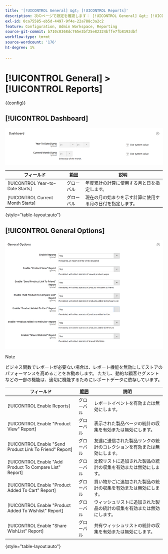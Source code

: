```yaml
---
title: '[!UICONTROL General] &gt; [!UICONTROL Reports]'
description: 次のページで設定を確認します： [!UICONTROL General] &gt; [!UICONTROL Reports] コマース管理のページ。
exl-id: 0ca75585-eb5d-4497-9f4e-22a788c3a2c2
feature: Configuration, Admin Workspace, Reporting
source-git-commit: b710c0368dc765e3bf25e82324bffe7fb8192dbf
workflow-type: tm+mt
source-wordcount: '176'
ht-degree: 1%

---
```


# [!UICONTROL General] > [!UICONTROL Reports]

{{config}}

## [!UICONTROL Dashboard]

![ダッシュボード](./assets/reports-dashboard.png)<!-- zoom -->

<!-- [Dashboard](https://docs.magento.com/user-guide/stores/admin-dashboard.html) -->

| フィールド | [範囲](../../getting-started/websites-stores-views.md#scope-settings) | 説明 |
|--- |--- |--- |
| [!UICONTROL Year-to-Date Starts] | グローバル | 年度累計の計算に使用する月と日を指定します。 |
| [!UICONTROL Current Month Starts] | グローバル | 現在の月の始まりを示す計算に使用する月の日付を指定します。 |

{style="table-layout:auto"}

## [!UICONTROL General Options]

![一般オプション](./assets/reports-general-options.png)<!-- zoom -->

>[!NOTE]
>
>ビジネス関数でレポートが必要ない場合は、レポート機能を無効にしてストアのパフォーマンスを高めることをお勧めします。 ただし、動的な顧客セグメントなどの一部の機能は、適切に機能するためにレポートデータに依存しています。

| フィールド | [範囲](../../getting-started/websites-stores-views.md#scope-settings) | 説明 |
|--- |--- |--- |
| [!UICONTROL Enable Reports] | グローバル | レポートイベントを有効または無効にします。 |
| [!UICONTROL Enable "Product View" Report] | グローバル | 表示された製品ページの統計の収集を有効または無効にします。 |
| [!UICONTROL Enable "Send Product Link To Friend" Report] | グローバル | 友達に送信された製品リンクの統計のコレクションを有効または無効にします。 |
| [!UICONTROL Enable "Add Product To Compare List" Report] | グローバル | 比較リストに追加された製品の統計の収集を有効または無効にします。 |
| [!UICONTROL Enable "Product Added To Cart" Report] | グローバル | 買い物かごに追加された製品の統計の収集を有効または無効にします。 |
| [!UICONTROL Enable "Product Added To Wishlist" Report] | グローバル | ウィッシュリストに追加された製品の統計の収集を有効または無効にします。 |
| [!UICONTROL Enable "Share WishList" Report] | グローバル | 共有ウィッシュリストの統計の収集を有効または無効にします。 |

{style="table-layout:auto"}
